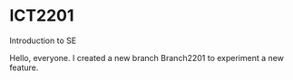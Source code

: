 # ICT2201
Introduction to SE

Hello, everyone.
I created a new branch Branch2201 to experiment a new feature.
